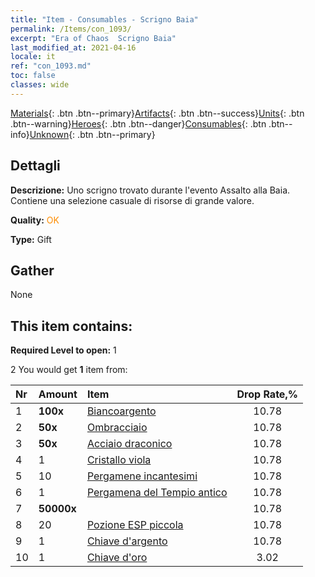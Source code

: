 ```yaml
---
title: "Item - Consumables - Scrigno Baia"
permalink: /Items/con_1093/
excerpt: "Era of Chaos  Scrigno Baia"
last_modified_at: 2021-04-16
locale: it
ref: "con_1093.md"
toc: false
classes: wide
---
```

 [Materials](/it/Items/){: .btn .btn--primary}[Artifacts](/it/Items/Artifacts/){: .btn .btn--success}[Units](/it/Items/Units/){: .btn .btn--warning}[Heroes](/it/Items/Heroes/){: .btn .btn--danger}[Consumables](/it/Items/Consumables/){: .btn .btn--info}[Unknown](/it/Items/Unknown/){: .btn .btn--primary}

## Dettagli
 **Descrizione:** Uno scrigno trovato durante l'evento Assalto alla Baia. Contiene una selezione casuale di risorse di grande valore.

 **Quality:** <span style="color: #FF8C00">OK</span>

 **Type:** Gift

## Gather

  None

## This item contains:

 **Required Level to open:** 1

 2 You would get **1** item  from:

  | Nr | Amount |     Item    | Drop Rate,% |
  |:---|:-------|:------------|:---------:|
  | 1 |  **100x** | [Biancoargento](/it/Items/con_882/) | 10.78 | 
  | 2 |  **50x** | [Ombracciaio](/it/Items/con_881/) | 10.78 | 
  | 3 |  **50x** | [Acciaio draconico](/it/Items/con_880/) | 10.78 | 
  | 4 | 1 | [Cristallo viola](/it/Items/con_720/) | 10.78 | 
  | 5 | 10 | [Pergamene incantesimi](/it/Items/con_694/) | 10.78 | 
  | 6 | 1 | [Pergamena del Tempio antico](/it/Items/con_697/) | 10.78 | 
  | 7 |  **50000x** | <i class="fas fa-coins"/> | 10.78 | 
  | 8 | 20 | [Pozione ESP piccola](/it/Items/con_701/) | 10.78 | 
  | 9 | 1 | [Chiave d'argento](/it/Items/con_693/) | 10.78 | 
  | 10 | 1 | [Chiave d'oro](/it/Items/con_783/) | 3.02 | 
